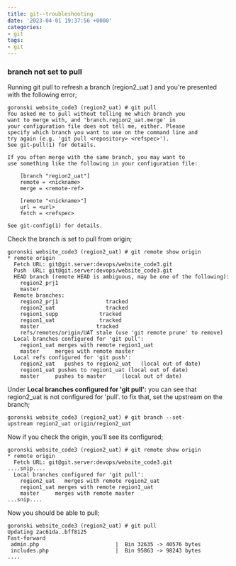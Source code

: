 ```yaml
---
title: git--troubleshooting
date: '2023-04-01 19:37:56 +0000'
categories:
- git
tags:
- git
---
```



### branch not set to pull

Running git pull to refresh a branch (region2_uat ) and you're
presented with the following error;

    goronski website_code3 (region2_uat) # git pull
    You asked me to pull without telling me which branch you
    want to merge with, and 'branch.region2_uat.merge' in
    your configuration file does not tell me, either. Please
    specify which branch you want to use on the command line and
    try again (e.g. 'git pull <repository> <refspec>').
    See git-pull(1) for details.

    If you often merge with the same branch, you may want to
    use something like the following in your configuration file:

        [branch "region2_uat"]
        remote = <nickname>
        merge = <remote-ref>

        [remote "<nickname>"]
        url = <url>
        fetch = <refspec>

    See git-config(1) for details.

Check the branch is set to pull from origin;

    goronski website_code3 (region2_uat) # git remote show origin
    * remote origin
      Fetch URL: git@git.server:devops/website_code3.git
      Push  URL: git@git.server:devops/website_code3.git
      HEAD branch (remote HEAD is ambiguous, may be one of the following):
        region2_prj1
        master
      Remote branches:
        region2_prj1               tracked
        region2_uat                tracked
        region1_supp             tracked
        region1_uat              tracked
        master                  tracked
        refs/remotes/origin/UAT stale (use 'git remote prune' to remove)
      Local branches configured for 'git pull':
        region1_uat merges with remote region1_uat
        master     merges with remote master
      Local refs configured for 'git push':
        region2_uat   pushes to region2_uat   (local out of date)
        region1_uat pushes to region1_uat (local out of date)
        master     pushes to master     (local out of date)

Under <b>Local branches configured for 'git pull':</b> you can see that
region2_uat is not configured for 'pull'. to fix that, set the upstream
on the branch;

`goronski website_code3 (region2_uat) # git branch --set-upstream region2_uat origin/region2_uat`

Now if you check the origin, you'll see its configured;

    goronski website_code3 (region2_uat) # git remote show origin
    * remote origin
      Fetch URL: git@git.server:devops/website_code3.git
    ....snip....
      Local branches configured for 'git pull':
        region2_uat   merges with remote region2_uat
        region1_uat merges with remote region1_uat
        master     merges with remote master
    ...snip....

Now you should be able to pull;

    goronski website_code3 (region2_uat) # git pull
    Updating 2ac61da..bff8125
    Fast-forward
     admin.php                        |  Bin 32635 -> 40576 bytes
     includes.php                     |  Bin 95863 -> 98243 bytes
    ....